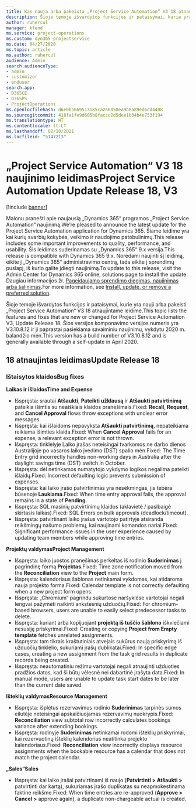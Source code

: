 ```yaml
---
title: Kas nauja arba pakeista „Project Service Automation“ V3 18 atnaujintame leidime
description: Šioje temoje išvardytos funkcijos ir pataisymai, kurie yra pasiekiami „Project Service Automation“ V3 18 atnaujintame leidime.
author: ruhercul
manager: kfend
ms.service: project-operations
ms.custom: dyn365-projectservice
ms.date: 04/27/2020
ms.topic: article
ms.author: ruhercul
audience: Admin
search.audienceType:
- admin
- customizer
- enduser
search.app:
- D365CE
- D365PS
- ProjectOperations
ms.openlocfilehash: d6e0bb669513185ca266858ea9b8a89ed6dd4408
ms.sourcegitcommit: 418fa1fe9d605b8faccc2d5dee1b04b4e753f194
ms.translationtype: HT
ms.contentlocale: lt-LT
ms.lasthandoff: 02/10/2021
ms.locfileid: "5147213"
---
```

# <a name="project-service-automation-update-release-18-v3"></a><span data-ttu-id="58880-103">„Project Service Automation“ V3 18 naujinimo leidimas</span><span class="sxs-lookup"><span data-stu-id="58880-103">Project Service Automation Update Release 18, V3</span></span>

[!include [banner](../includes/psa-now-project-operations.md)]

<span data-ttu-id="58880-104">Malonu pranešti apie naujausią „Dynamics 365“ programos „Project Service Automation“ naujinimą.</span><span class="sxs-lookup"><span data-stu-id="58880-104">We’re pleased to announce the latest update for the Project Service Automation application for Dynamics 365.</span></span> <span data-ttu-id="58880-105">Šiame leidime yra kai kurių svarbių kokybės, veikimo ir naudojimo patobulinimų.</span><span class="sxs-lookup"><span data-stu-id="58880-105">This release includes some important improvements to quality, performance, and usability.</span></span> <span data-ttu-id="58880-106">Šis leidimas suderinamas su „Dynamics 365“ 9.x versija.</span><span class="sxs-lookup"><span data-stu-id="58880-106">This release is compatible with Dynamics 365 9.x.</span></span> <span data-ttu-id="58880-107">Norėdami naujinti šį leidimą, eikite į „Dynamics 365“ administravimo centrą, tada eikite į sprendimų puslapį, iš kurio galite įdiegti naujinimą.</span><span class="sxs-lookup"><span data-stu-id="58880-107">To update to this release, visit the Admin Center for Dynamics 365 online, solutions page to install the update.</span></span> <span data-ttu-id="58880-108">Daugiau informacijos žr. [Pageidaujamo sprendimo diegimas, naujinimas arba šalinimas](https://docs.microsoft.com/power-platform/admin/install-remove-preferred-solution).</span><span class="sxs-lookup"><span data-stu-id="58880-108">For more information, see [Install, update, or remove a preferred solution](https://docs.microsoft.com/power-platform/admin/install-remove-preferred-solution).</span></span>

<span data-ttu-id="58880-109">Šioje temoje išvardytos funkcijos ir pataisymai, kurie yra nauji arba pakeisti „Project Service Automation“ V3 18 atnaujintame leidime.</span><span class="sxs-lookup"><span data-stu-id="58880-109">This topic lists the features and fixes that are new or changed for Project Service Automation V3, Update Release 18.</span></span> <span data-ttu-id="58880-110">Šios versijos komponavimo versijos numeris yra V3.10.8.12 ir ji paprastai pasiekiama savaiminiu naujinimu, vykdytu 2020 m. balandžio mėn.</span><span class="sxs-lookup"><span data-stu-id="58880-110">This version has a build number of V3.10.8.12 and is generally available through a self-update in April 2020.</span></span>

## <a name="update-release-18"></a><span data-ttu-id="58880-111">18 atnaujintas leidimas</span><span class="sxs-lookup"><span data-stu-id="58880-111">Update Release 18</span></span>

### <a name="bug-fixes"></a><span data-ttu-id="58880-112">Ištaisytos klaidos</span><span class="sxs-lookup"><span data-stu-id="58880-112">Bug fixes</span></span>

<span data-ttu-id="58880-113">**Laikas ir išlaidos**</span><span class="sxs-lookup"><span data-stu-id="58880-113">**Time and Expense**</span></span>

- <span data-ttu-id="58880-114">Išspręsta: srautai **Atšaukti**, **Pateikti užklausą** ir **Atšaukti patvirtinimą** pateikia išimtis su neaiškiais klaidos pranešimais.</span><span class="sxs-lookup"><span data-stu-id="58880-114">Fixed: **Recall**, **Request**, and **Cancel Approval** flows throw exceptions with unclear error messages.</span></span>
- <span data-ttu-id="58880-115">Išspręsta: kai išlaidoms nepavyksta **Atšaukti patvirtinimą**, nepateikiama reikiama išimties klaida.</span><span class="sxs-lookup"><span data-stu-id="58880-115">Fixed: When **Cancel Approval** fails for an expense, a relevant exception error is not thrown.</span></span>
- <span data-ttu-id="58880-116">Išspręsta: tinklelyje Laiko įrašas neteisingai tvarkomos ne darbo dienos Australijoje po vasaros laiko įvedimo (DST) spalio mėn.</span><span class="sxs-lookup"><span data-stu-id="58880-116">Fixed: The Time Entry grid incorrectly handles non-working days in Australia after the daylight savings time (DST) switch in October.</span></span>
- <span data-ttu-id="58880-117">Išspręsta: dėl netinkamos numatytojo vykdymo logikos negalima pateikti išlaidų.</span><span class="sxs-lookup"><span data-stu-id="58880-117">Fixed: Incorrect defaulting logic prevents submission of expenses.</span></span>
- <span data-ttu-id="58880-118">Išspręsta: kai laiko įrašo patvirtinimas yra nesėkmingas, jis tebėra būsenoje **Laukiama**.</span><span class="sxs-lookup"><span data-stu-id="58880-118">Fixed: When time entry approval fails, the approval remains in a state of **Pending**.</span></span>
- <span data-ttu-id="58880-119">Išspręsta: SQL masinių patvirtinimų klaidos (aklavietė / pasibaigė skirtasis laikas).</span><span class="sxs-lookup"><span data-stu-id="58880-119">Fixed: SQL Errors on bulk approvals (deadlock/timeout).</span></span>
- <span data-ttu-id="58880-120">Išspręsta: patvirtinant laiko įrašus vartotojo patirtyje atsiranda reikšmingų našumo problemų, kai naujinami komandos nariai.</span><span class="sxs-lookup"><span data-stu-id="58880-120">Fixed: Significant performance issues in the user experience caused by updating team members while approving time entries.</span></span>

<span data-ttu-id="58880-121">**Projektų valdymas**</span><span class="sxs-lookup"><span data-stu-id="58880-121">**Project Management**</span></span>

- <span data-ttu-id="58880-122">Išspręsta: laiko juostos pranešimas perkeltas iš rodinio **Suderinimas** į pagrindinę formą **Projektas**.</span><span class="sxs-lookup"><span data-stu-id="58880-122">Fixed: Time zone notification moved from the **Reconciliation** view to the **Project** main form.</span></span>
- <span data-ttu-id="58880-123">Išspręsta: kalendoriaus šablonas netinkamai vykdomas, kai atidaroma nauja projekto forma.</span><span class="sxs-lookup"><span data-stu-id="58880-123">Fixed: Calendar template is not correctly defaulting when a new project form opens.</span></span>
- <span data-ttu-id="58880-124">Išspręsta: „Chromium“ pagrindu sukurtose naršyklėse vartotojai negali lengvai pažymėti naikinti ankstesnių užduočių.</span><span class="sxs-lookup"><span data-stu-id="58880-124">Fixed: For chromium-based browsers, users are unable to easily select predecessor tasks to delete.</span></span>
- <span data-ttu-id="58880-125">Išspręsta: kuriant arba kopijuojant **projektą iš tuščio šablono** iškviečiami nesusiję priskyrimai.</span><span class="sxs-lookup"><span data-stu-id="58880-125">Fixed: Creating or copying **Project from Empty template** fetches unrelated assignments.</span></span>
- <span data-ttu-id="58880-126">Išspręsta: tam tikrais kraštutiniais atvejais sukūrus naują priskyrimą iš užduočių tinklelio, sukuriami įrašų dublikatai.</span><span class="sxs-lookup"><span data-stu-id="58880-126">Fixed: In specific edge cases, creating a new assignment from the task grid results in duplicate records being created.</span></span>
- <span data-ttu-id="58880-127">Išspręsta: neautomatiniu režimu vartotojai negali atnaujinti užduoties pradžios datos, kad ši būtų vėlesnė nei dabartinė įrašyta data.</span><span class="sxs-lookup"><span data-stu-id="58880-127">Fixed: In manual mode, users are unable to update task start dates to be later than the current date saved.</span></span>

<span data-ttu-id="58880-128">**Išteklių valdymas**</span><span class="sxs-lookup"><span data-stu-id="58880-128">**Resource Management**</span></span>

- <span data-ttu-id="58880-129">Išspręsta: išplėtus rezervavimus rodinio **Suderinimas** tarpinės sumos eilutėje neteisingai apskaičiuojamas rezervavimų nuokrypis.</span><span class="sxs-lookup"><span data-stu-id="58880-129">Fixed: **Reconciliation** view subtotal row incorrectly calculates bookings variance after extending bookings.</span></span>
- <span data-ttu-id="58880-130">Išspręsta: rodinyje **Suderinimas** netinkamai rodomi išteklių priskyrimai, kai rezervuotinų išteklių kalendorius neatitinka projekto kalendoriaus.</span><span class="sxs-lookup"><span data-stu-id="58880-130">Fixed: **Reconciliation** view incorrectly displays resource assignments when the bookable resource has a calendar that does not match the project calendar.</span></span>

<span data-ttu-id="58880-131">**„Sales“**</span><span class="sxs-lookup"><span data-stu-id="58880-131">**Sales**</span></span>

- <span data-ttu-id="58880-132">Išspręsta: kai laiko įrašai patvirtinami iš naujo (**Patvirtinti > Atšaukti >** patvirtinti dar kartą), sukuriamas įrašo duplikatas su neapmokestinama faktine reikšme.</span><span class="sxs-lookup"><span data-stu-id="58880-132">Fixed: When time entries are re-approved (**Approve > Cancel >** approve again), a duplicate non-chargeable actual is created.</span></span>
